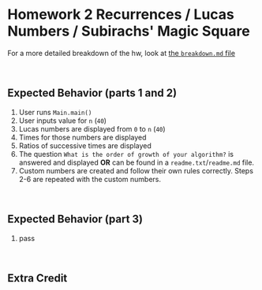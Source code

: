 # Homework 2 Recurrences / Lucas Numbers / Subirachs' Magic Square

For a more detailed breakdown of the hw, look at [the `breakdown.md` file](breakdown.md)

<br>

## Expected Behavior (parts 1 and 2)
1. User runs `Main.main()`
2. User inputs value for `n` (`40`)
3. Lucas numbers are displayed from `0` to `n` (`40`)
4. Times for those numbers are displayed
5. Ratios of successive times are displayed
6. The question `What is the order of growth of your algorithm?` is answered and displayed **OR** can be found in a `readme.txt`/`readme.md` file.
7. Custom numbers are created and follow their own rules correctly. Steps 2-6 are repeated with the custom numbers.

<br>

## Expected Behavior (part 3)
1. pass

<br>

## Extra Credit
